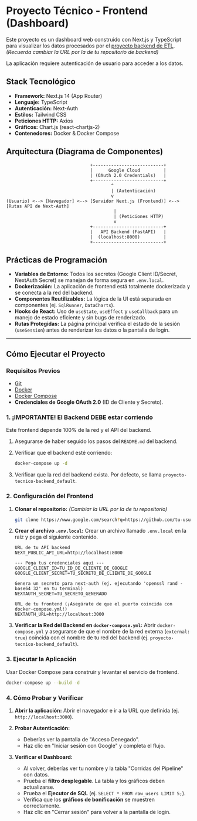 # Proyecto Técnico - Frontend (Dashboard)

Este proyecto es un dashboard web construido con Next.js y TypeScript para visualizar los datos procesados por el [proyecto backend de ETL](URL_DE_TU_REPOSITORIO_BACKEND). 
*(Recuerda cambiar la URL por la de tu repositorio de backend)*

La aplicación requiere autenticación de usuario para acceder a los datos.

## Stack Tecnológico

* **Framework:** Next.js 14 (App Router)
* **Lenguaje:** TypeScript
* **Autenticación:** Next-Auth
* **Estilos:** Tailwind CSS
* **Peticiones HTTP:** Axios
* **Gráficos:** Chart.js (react-chartjs-2)
* **Contenedores:** Docker & Docker Compose

## Arquitectura (Diagrama de Componentes)

```
                                +---------------------------+
                                |      Google Cloud         |
                                | (OAuth 2.0 Credentials)   |
                                +---------------------------+
                                        ^
                                        | (Autenticación)
                                        v
(Usuario) <--> [Navegador] <--> [Servidor Next.js (Frontend)] <--> [Rutas API de Next-Auth]
                                         |
                                         | (Peticiones HTTP)
                                         v
                                +---------------------------+
                                |   API Backend (FastAPI)   |
                                |  (localhost:8000)         |
                                +---------------------------+
```

## Prácticas de Programación

* **Variables de Entorno:** Todos los secretos (Google Client ID/Secret, NextAuth Secret) se manejan de forma segura en `.env.local`.
* **Dockerización:** La aplicación de frontend está totalmente dockerizada y se conecta a la red del backend.
* **Componentes Reutilizables:** La lógica de la UI está separada en componentes (ej. `SqlRunner`, `DataCharts`).
* **Hooks de React:** Uso de `useState`, `useEffect` y `useCallback` para un manejo de estado eficiente y sin bugs de renderizado.
* **Rutas Protegidas:** La página principal verifica el estado de la sesión (`useSession`) antes de renderizar los datos o la pantalla de login.

---

## Cómo Ejecutar el Proyecto

### Requisitos Previos

* [Git](https://git-scm.com/)
* [Docker](https://www.docker.com/)
* [Docker Compose](https://docs.docker.com/compose/)
* **Credenciales de Google OAuth 2.0** (ID de Cliente y Secreto).

### 1. ¡IMPORTANTE! El Backend DEBE estar corriendo

Este frontend depende 100% de la red y el API del backend.

1.  Asegurarse de haber seguido los pasos del `README.md` del backend.
2.  Verificar que el backend esté corriendo:

    ```bash
    docker-compose up -d
    ```
    
4.  Verificar que la red del backend exista. Por defecto, se llama `proyecto-tecnico-backend_default`.

### 2. Configuración del Frontend

1.  **Clonar el repositorio:**
    *(Cambiar la URL por la de tu repositorio)*
    
    ```bash
    git clone https://www.google.com/search?q=https://github.com/tu-usuario/proyecto-tecnico-frontend.git cd proyecto-tecnico-frontend
    ```
    
3.  **Crear el archivo `.env.local`:**
    Crear un archivo llamado `.env.local` en la raíz y pega el siguiente contenido.
    
    ```.env
    URL de tu API backend
    NEXT_PUBLIC_API_URL=http://localhost:8000

    --- Pega tus credenciales aquí ---
    GOOGLE_CLIENT_ID=TU_ID_DE_CLIENTE_DE_GOOGLE GOOGLE_CLIENT_SECRET=TU_SECRETO_DE_CLIENTE_DE_GOOGLE

    Genera un secreto para next-auth (ej. ejecutando 'openssl rand -base64 32' en tu terminal)
    NEXTAUTH_SECRET=TU_SECRETO_GENERADO

    URL de tu frontend (¡Asegúrate de que el puerto coincida con docker-compose.yml!)
    NEXTAUTH_URL=http://localhost:3000
    ```
    
5.  **Verificar la Red del Backend en `docker-compose.yml`:**
    Abrir `docker-compose.yml` y asegurarse de que el nombre de la red externa (`external: true`) coincida con el nombre de tu red del backend (ej. `proyecto-tecnico-backend_default`).

### 3. Ejecutar la Aplicación

Usar Docker Compose para construir y levantar el servicio de frontend.

```bash
docker-compose up --build -d
```

### 4. Cómo Probar y Verificar

1.  **Abrir la aplicación:**
    Abrir el navegador e ir a la URL que definida (ej. `http://localhost:3000`).

2.  **Probar Autenticación:**
    * Deberías ver la pantalla de "Acceso Denegado".
    * Haz clic en "Iniciar sesión con Google" y completa el flujo.

3.  **Verificar el Dashboard:**
    * Al volver, deberías ver tu nombre y la tabla "Corridas del Pipeline" con datos.
    * Prueba el **filtro desplegable**. La tabla y los gráficos deben actualizarse.
    * Prueba el **Ejecutor de SQL** (ej. `SELECT * FROM raw_users LIMIT 5;`).
    * Verifica que los **gráficos de bonificación** se muestren correctamente.
    * Haz clic en "Cerrar sesión" para volver a la pantalla de login.
